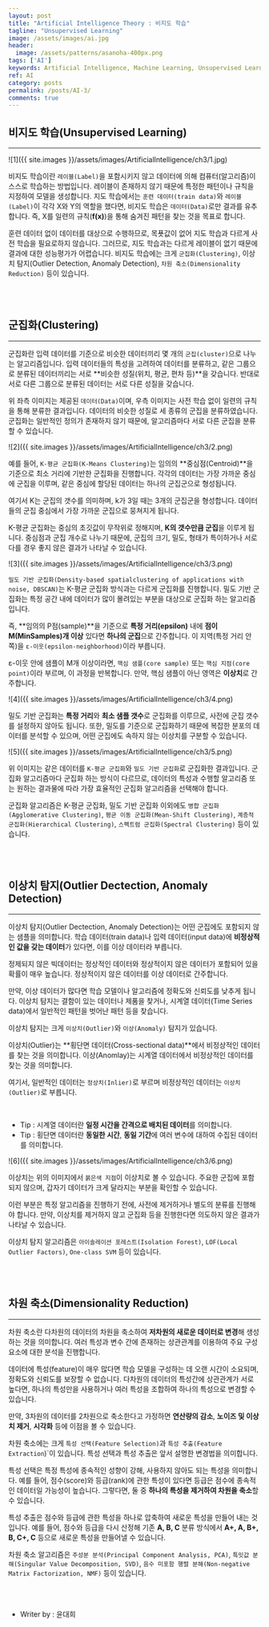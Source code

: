 ```yaml
---
layout: post
title: "Artificial Intelligence Theory : 비지도 학습"
tagline: "Unsupervised Learning"
image: /assets/images/ai.jpg
header:
  image: /assets/patterns/asanoha-400px.png
tags: ['AI']
keywords: Artificial Intelligence, Machine Learning, Unsupervised Learning, Clustering, Outlier Detection, Anomaly Detection, Dimensionality Reduction, K-Means Clustering, Density-based spatialclustering of applications with noise, DBSCAN, Time Series data, Cross-sectional data, 
ref: AI
category: posts
permalink: /posts/AI-3/
comments: true
---
```


## 비지도 학습(Unsupervised Learning) ##
----------

![1]({{ site.images }}/assets/images/ArtificialIntelligence/ch3/1.jpg)

비지도 학습이란 `레이블(Label)`을 포함시키지 않고 데이터에 의해 컴퓨터(알고리즘)이 스스로 학습하는 방법입니다.
레이블이 존재하지 않기 때문에 특정한 패턴이나 규칙을 지정하여 모델을 생성합니다.
지도 학습에서는 `훈련 데이터(train data)`와 `레이블(Label)`이 각각 X와 Y의 역할을 했다면, 비지도 학습은 `데이터(Data)`로만 결과를 유추합니다.
즉, X를 일련의 규칙(**f(x)**)을 통해 숨겨진 패턴을 찾는 것을 목표로 합니다. 

훈련 데이터 없이 데이터를 대상으로 수행하므로, 목푯값이 없어 지도 학습과 다르게 사전 학습을 필요로하지 않습니다.
그러므로, 지도 학습과는 다르게 레이블이 없기 때문에 결과에 대한 성능평가가 어렵습니다.
비지도 학습에는 크게 `군집화(Clustering)`, 이상치 탐지(Outlier Detection, Anomaly Detection), `차원 축소(Dimensionality Reduction)` 등이 있습니다.

<br>
<br>

## 군집화(Clustering) ##
----------

군집화란 입력 데이터를 기준으로 비슷한 데이터끼리 몇 개의 `군집(cluster)`으로 나누는 알고리즘입니다.
입력 데이터들의 특성을 고려하여 데이터를 분류하고, 같은 그룹으로 분류된 데이터끼리는 서로 **비슷한 성질(위치, 평균, 편차 등)**을 갖습니다.
반대로 서로 다른 그룹으로 분류된 데이터는 서로 다른 성질을 갖습니다.

위 좌측 이미지는 제공된 `데이터(Data)`이며, 우측 이미지는 사전 학습 없이 일련의 규칙을 통해 분류한 결과입니다.
데이터의 비슷한 성질로 세 종류의 군집을 분류하였습니다.
군집화는 일반적인 정의가 존재하지 않기 때문에, 알고리즘마다 서로 다른 군집을 분류할 수 있습니다.

![2]({{ site.images }}/assets/images/ArtificialIntelligence/ch3/2.png)

예를 들어, `K-평균 군집화(K-Means Clustering)`는 임의의 **중심점(Centroid)**을 기준으로 최소 거리에 기반한 군집화을 진행합니다.
각각의 데이터는 가장 가까운 중심에 군집을 이루며, 같은 중심에 할당된 데이터는 하나의 군집군으로 형성됩니다.

여기서 K는 군집의 갯수를 의미하며, k가 3일 때는 3개의 군집군을 형성합니다.
데이터들의 군집 중심에서 가장 가까운 군집으로 뭉쳐지게 됩니다.

K-평균 군집화는 중심의 초깃값이 무작위로 정해지며, **K의 갯수만큼 군집**을 이루게 됩니다.
중심점과 군집 개수로 나누기 때문에, 군집의 크기, 밀도, 형태가 특이하거나 서로 다를 경우 좋지 않은 결과가 나타날 수 있습니다.

![3]({{ site.images }}/assets/images/ArtificialIntelligence/ch3/3.png)

`밀도 기반 군집화(Density-based spatialclustering of applications with noise, DBSCAN)`는 K-평균 군집화 방식과는 다르게 군집화를 진행합니다.
밀도 기반 군집화는 특정 공간 내에 데이터가 많이 몰려있는 부분을 대상으로 군집화 하는 알고리즘 입니다.

즉, **임의의 P점(sample)**을 기준으로 **특정 거리(epsilon)** 내에 **점이 M(MinSamples)개 이상** 있다면 **하나의 군집**으로 간주합니다.
이 지역(특정 거리 안쪽)을 `ε-이웃(epsilon-neighborhood)`이라 부릅니다.

ε-이웃 안에 샘플이 M개 이상이라면, `핵심 샘플(core sample)` 또는 `핵심 지점(core point)`이라 부르며, 이 과정을 반복합니다.
만약, 핵심 샘플이 아닌 영역은 **이상치**로 간주합니다.

![4]({{ site.images }}/assets/images/ArtificialIntelligence/ch3/4.png)

밀도 기반 군집화는 **특정 거리**와 **최소 샘플 갯수**로 군집화를 이루므로, 사전에 군집 갯수를 설정하지 않아도 됩니다.
또한, 밀도를 기준으로 군집화하기 때문에 복잡한 분포의 데이터를 분석할 수 있으며, 어떤 군집에도 속하지 않는 이상치를 구분할 수 있습니다. 

![5]({{ site.images }}/assets/images/ArtificialIntelligence/ch3/5.png)

위 이미지는 같은 데이터를 `K-평균 군집화`와 `밀도 기반 군집화`로 군집화한 결과입니다.
군집화 알고리즘마다 군집화 하는 방식이 다르므로, 데이터의 특성과 수행할 알고리즘 또는 원하는 결과물에 따라 가장 효율적인 군집화 알고리즘을 선택해야 합니다.

군집화 알고리즘은 K-평균 군집화, 밀도 기반 군집화 이외에도 `병합 군집화(Agglomerative Clustering)`, `평균 이동 군집화(Mean-Shift Clustering)`, `계층적 군집화(Hierarchical Clustering)`, `스펙트럼 군집화(Spectral Clustering)` 등이 있습니다.


<br>
<br>

## 이상치 탐지(Outlier Dectection, Anomaly Detection) ##
----------

이상치 탐지(Outlier Dectection, Anomaly Detection)는 어떤 군집에도 포함되지 않는 샘플을 의미합니다.
학습 데이터(train data)나 입력 데이터(input data)에 **비정상적인 값을 갖는 데이터**가 있다면, 이를 이상 데이터라 부릅니다.

정제되지 않은 빅데이터는 정상적인 데이터와 정상적이지 않은 데이터가 포함되어 있을 확률이 매우 높습니다.
정상적이지 않은 데이터를 이상 데이터로 간주합니다. 

만약, 이상 데이터가 많다면 학습 모델이나 알고리즘에 정확도와 신뢰도를 낮추게 됩니다.
이상치 탐지는 결함이 있는 데이터나 제품을 찾거나, 시계열 데이터(Time Series data)에서 일반적인 패턴을 벗어난 패턴 등을 찾습니다. 

이상치 탐지는 크게 `이상치(Outlier)`와 `이상(Anomaly)` 탐지가 있습니다.

이상치(Outlier)는 **횡단면 데이터(Cross-sectional data)**에서 비정상적인 데이터를 찾는 것을 의미합니다.
이상(Anomlay)는 시계열 데이터에서 비정상적인 데이터를 찾는 것을 의미합니다.

여기서, 일반적인 데이터는 `정상치(Inlier)`로 부르며 비정상적인 데이터는 `이상치(Outlier)`로 부릅니다.

<br>

* Tip : 시계열 데이터란 **일정 시간을 간격으로 배치된 데이터**를 의미합니다.
* Tip : 횡단면 데이터란 **동일한 시간**, **동일 기간**에 여러 변수에 대하여 수집된 데이터를 의미합니다.

![6]({{ site.images }}/assets/images/ArtificialIntelligence/ch3/6.png)

이상치는 위의 이미지에서 `붉은색 지점`이 이상치로 볼 수 있습니다.
주요한 군집에 포함되지 않으며, 갑자기 데이터가 크게 달라지는 부분을 확인할 수 있습니다.

이런 부분은 특정 알고리즘을 진행하기 전에, 사전에 제거하거나 별도의 분류를 진행해야 합니다.
만약, 이상치를 제거하지 않고 군집화 등을 진행한다면 의도하지 않은 결과가 나타날 수 있습니다.

이상치 탐지 알고리즘은 `아이솔레이션 포레스트(Isolation Forest)`, `LOF(Local Outlier Factors)`, `One-class SVM` 등이 있습니다.

<br>
<br>

## 차원 축소(Dimensionality Reduction) ##
----------

차원 축소란 다차원의 데이터의 차원을 축소하여 **저차원의 새로운 데이터로 변경**해 생성하는 것을 의미합니다.
여러 특성과 변수 간에 존재하는 상관관계를 이용하여 주요 구성요소에 대한 분석을 진행합니다.

데이터에 특성(feature)이 매우 많다면 학습 모델을 구성하는 데 오랜 시간이 소요되며, 정확도와 신뢰도를 보장할 수 없습니다.
다차원의 데이터의 특성간에 상관관계가 서로 높다면, 하나의 특성만을 사용하거나 여러 특성을 조합하여 하나의 특성으로 변경할 수 있습니다.

만약, 3차원의 데이터를 2차원으로 축소한다고 가정하면 **연산량의 감소**, **노이즈 및 이상치 제거**, **시각화** 등에 이점을 볼 수 있습니다.

차원 축소에는 크게 `특성 선택(Feature Selection)`과 `특성 추출(Feature Extraction`)`이 있습니다.
특성 선택과 특성 추출은 앞서 설명한 변경법을 의미합니다.

특성 선택은 특정 특성에 종속적인 성향이 강해, 사용하지 않아도 되는 특성을 의미합니다.
예를 들어, 점수(score)와 등급(rank)에 관한 특성이 있다면 등급은 점수에 종속적인 데이터일 가능성이 높습니다.
그렇다면, 둘 중 **하나의 특성을 제거하여 차원을 축소**할 수 있습니다. 

특성 추출은 점수와 등급에 관한 특성을 하나로 압축하여 새로운 특성을 만들어 내는 것 입니다.
예를 들어, 점수와 등급을 다시 산정해 기존 **A, B, C** 분류 방식에서 **A+, A, B+, B, C+, C** 등으로 새로운 특성을 만들어낼 수 있습니다.

차원 축소 알고리즘은 `주성분 분석(Principal Component Analysis, PCA)`, `특잇값 분해(Singular Value Decomposition, SVD)`, `음수 미포함 행렬 분해(Non-negative Matrix Factorization, NMF)` 등이 있습니다.

<br>
<br>

* Writer by : 윤대희